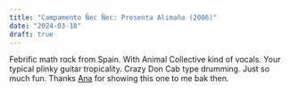 ```yaml
---
title: "Campamento Ñec Ñec: Presenta Alimaña (2006)"
date: "2024-03-18"
draft: true
---
```


Febrific math rock from Spain.
With Animal Collective kind of vocals.
Your typical plinky guitar tropicality.
Crazy Don Cab type drumming.
Just so much fun.
Thanks [Ana](https://www.last.fm/user/zombiesaresmart) for showing this one to me bak then.

